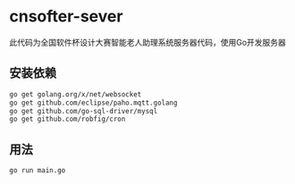 # cnsofter-sever
此代码为全国软件杯设计大赛智能老人助理系统服务器代码，使用Go开发服务器
## 安装依赖
```sh
go get golang.org/x/net/websocket
go get github.com/eclipse/paho.mqtt.golang
go get github.com/go-sql-driver/mysql
go get github.com/robfig/cron
```

## 用法
```sh
go run main.go
```
